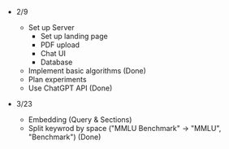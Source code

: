 - 2/9
    - Set up Server
        - Set up landing page
        - PDF upload
        - Chat UI
        - Database
    - Implement basic algorithms (Done)
    - Plan experiments
    - Use ChatGPT API (Done)

- 3/23
    - Embedding (Query & Sections)
    - Split keywrod by space ("MMLU Benchmark" -> "MMLU", "Benchmark") (Done)